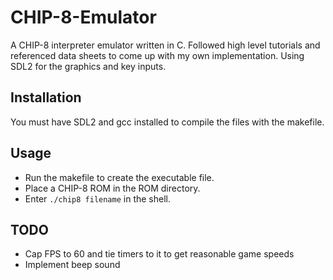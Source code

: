 # CHIP-8-Emulator
A CHIP-8 interpreter emulator written in C.
Followed high level tutorials and referenced data sheets to come up with my own implementation.
Using SDL2 for the graphics and key inputs.

## Installation
You must have SDL2 and gcc installed to compile the files with the makefile.

## Usage
- Run the makefile to create the executable file.
- Place a CHIP-8 ROM in the ROM directory.
- Enter ```./chip8 filename``` in the shell.

## TODO
- Cap FPS to 60 and tie timers to it to get reasonable game speeds
- Implement beep sound
